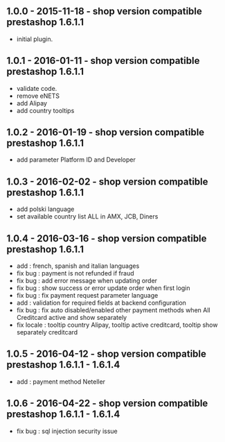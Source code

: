 ## 1.0.0 - 2015-11-18 - shop version compatible prestashop 1.6.1.1
* initial plugin.

## 1.0.1 - 2016-01-11 - shop version compatible prestashop 1.6.1.1
* validate code.
* remove eNETS
* add Alipay
* add country tooltips

## 1.0.2 - 2016-01-19 - shop version compatible prestashop 1.6.1.1
* add parameter Platform ID and Developer

## 1.0.3 - 2016-02-02 - shop version compatible prestashop 1.6.1.1
* add polski language
* set available country list ALL in AMX, JCB, Diners

## 1.0.4 - 2016-03-16 - shop version compatible prestashop 1.6.1.1
* add : french, spanish and italian languages
* fix bug : payment is not refunded if fraud
* fix bug : add error message when updating order
* fix bug : show success or error update order when first login
* fix bug : fix payment request parameter language
* add : validation for required fields at backend configuration
* fix bug : fix auto disabled/enabled other payment methods when All Creditcard active and show separately
* fix locale : tooltip country Alipay, tooltip active creditcard, tooltip show separately creditcard

## 1.0.5 - 2016-04-12 - shop version compatible prestashop 1.6.1.1 - 1.6.1.4
* add : payment method Neteller

## 1.0.6 - 2016-04-22 - shop version compatible prestashop 1.6.1.1 - 1.6.1.4
* fix bug : sql injection security issue
